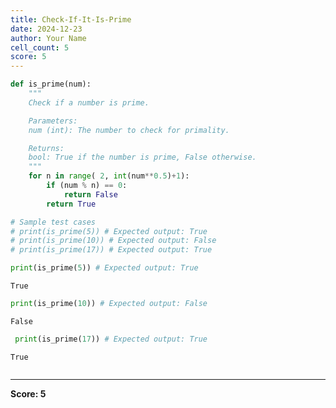 ```yaml
---
title: Check-If-It-Is-Prime
date: 2024-12-23
author: Your Name
cell_count: 5
score: 5
---
```


```python
def is_prime(num):
    """
    Check if a number is prime.

    Parameters:
    num (int): The number to check for primality.

    Returns:
    bool: True if the number is prime, False otherwise.
    """
    for n in range( 2, int(num**0.5)+1):   
        if (num % n) == 0:
            return False
        return True

# Sample test cases
# print(is_prime(5)) # Expected output: True
# print(is_prime(10)) # Expected output: False
# print(is_prime(17)) # Expected output: True
```


```python
print(is_prime(5)) # Expected output: True
```

    True



```python
print(is_prime(10)) # Expected output: False
```

    False



```python
 print(is_prime(17)) # Expected output: True
```

    True



```python

```


---
**Score: 5**
